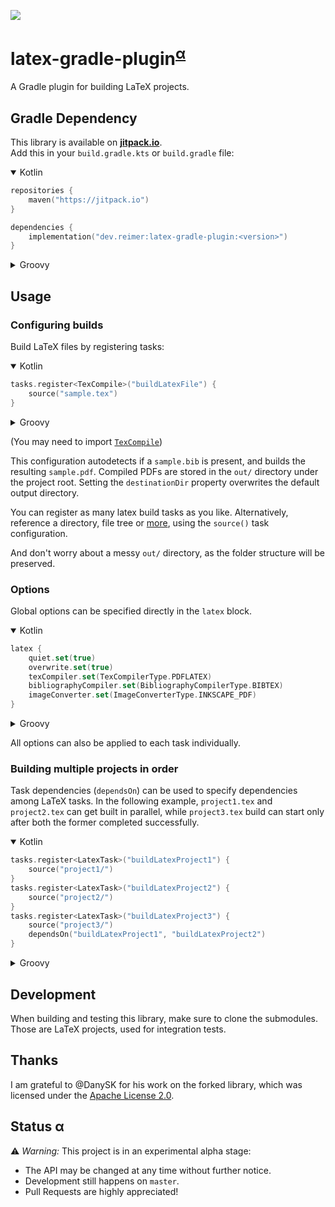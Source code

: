 [![](https://jitpack.io/v/dev.reimer/latex-gradle-plugin.svg)](https://jitpack.io/#dev.reimer/latex-gradle-plugin)

# latex-gradle-plugin<sup>[α](#status-α)</sup>

A Gradle plugin for building LaTeX projects.

## Gradle Dependency

This library is available on [**jitpack.io**](https://jitpack.io/#dev.reimer/latex-gradle-plugin).  
Add this in your `build.gradle.kts` or `build.gradle` file:

<details open><summary>Kotlin</summary>

```kotlin
repositories {
    maven("https://jitpack.io")
}

dependencies {
    implementation("dev.reimer:latex-gradle-plugin:<version>")
}
```

</details>

<details><summary>Groovy</summary>

```groovy
repositories {
    maven { url 'https://jitpack.io' }
}

dependencies {
    implementation 'dev.reimer:latex-gradle-plugin:<version>'
}
```

</details>

## Usage

### Configuring builds

Build LaTeX files by registering tasks:

<details open><summary>Kotlin</summary>

```kotlin
tasks.register<TexCompile>("buildLatexFile") {
    source("sample.tex")
}
```

</details>

<details><summary>Groovy</summary>

```groovy
task buildLatexFile(type: TexCompile) {
    source("sample.tex")
}
```

</details>

(You may need to import [`TexCompile`](src/main/kotlin/dev/reimer/tex/gradle/plugin/task/TexCompile.kt))

This configuration autodetects if a `sample.bib` is present, 
and builds the resulting `sample.pdf`.
Compiled PDFs are stored in the `out/` directory under the project root.
Setting the `destinationDir` property overwrites 
the default output directory.

You can register as many latex build tasks as you like.
Alternatively, reference a directory, file tree 
or [more](https://docs.gradle.org/current/javadoc/org/gradle/api/Project.html#files-java.lang.Object...-), 
using the `source()` task configuration.

And don't worry about a messy `out/` directory, 
as the folder structure will be preserved.

### Options

Global options can be specified directly in the `latex` block.

<details open><summary>Kotlin</summary>

```kotlin
latex {
    quiet.set(true)
    overwrite.set(true)
    texCompiler.set(TexCompilerType.PDFLATEX)
    bibliographyCompiler.set(BibliographyCompilerType.BIBTEX)
    imageConverter.set(ImageConverterType.INKSCAPE_PDF)
}
```

</details>

<details><summary>Groovy</summary>

```groovy
latex {
    quiet = true
    overwrite = true
    texCompiler = TexCompilerType.PDFLATEX
    bibliographyCompiler = BibliographyCompilerType.BIBTEX
    imageConverter = ImageConverterType.INKSCAPE_PDF
}
```

</details>

All options can also be applied to each task individually.

### Building multiple projects in order

Task dependencies (`dependsOn`) can be used to specify dependencies among LaTeX tasks.
In the following example, `project1.tex` and `project2.tex` can get built in parallel,
while `project3.tex` build can start only after both the former completed successfully.

<details open><summary>Kotlin</summary>

```kotlin
tasks.register<LatexTask>("buildLatexProject1") {
    source("project1/")
}
tasks.register<LatexTask>("buildLatexProject2") {
    source("project2/")
}
tasks.register<LatexTask>("buildLatexProject3") {
    source("project3/")
    dependsOn("buildLatexProject1", "buildLatexProject2")
}
```

</details>

<details><summary>Groovy</summary>

```groovy
task buildLatexProject1(type: LatexTask) {
    source("project1/")
}
task buildLatexProject2(type: LatexTask) {
    source("project2/")
}
task buildLatexProject3(type: LatexTask) {
    source("project3/")
    dependsOn buildLatexProject1, buildLatexProject2
}
```

</details>

## Development

When building and testing this library, make sure to clone the submodules.
Those are LaTeX projects, used for integration tests.

## Thanks

I am grateful to @DanySK for his work on the forked library, 
which was licensed under the [Apache License 2.0](https://github.com/DanySK/gradle-latex/blob/master/LICENSE).

## Status α

⚠️ _Warning:_ This project is in an experimental alpha stage:
- The API may be changed at any time without further notice.
- Development still happens on `master`.
- Pull Requests are highly appreciated!
